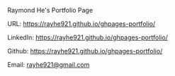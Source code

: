 Raymond He's Portfolio Page

URL: https://rayhe921.github.io/ghpages-portfolio/

LinkedIn: https://rayhe921.github.io/ghpages-portfolio/

Github: https://rayhe921.github.io/ghpages-portfolio/

Email: rayhe921@gmail.com